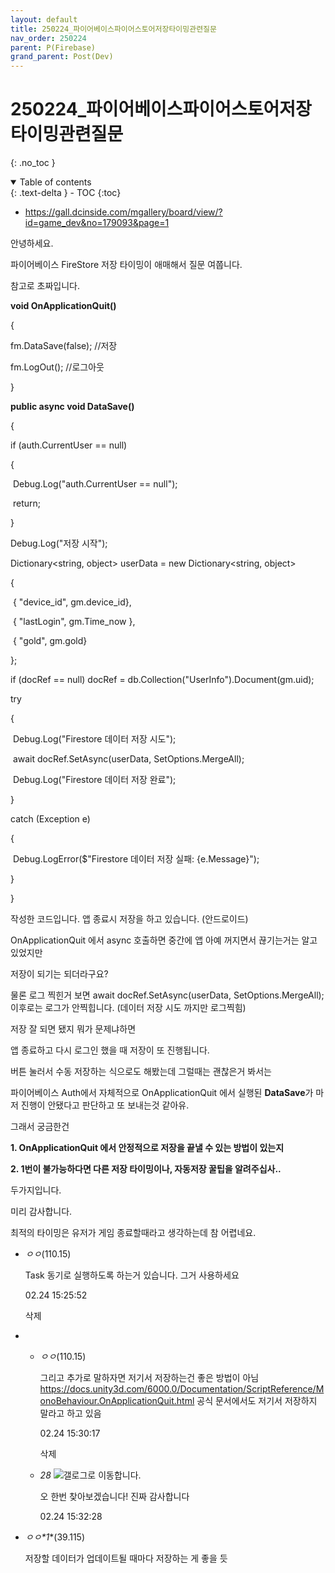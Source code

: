 ```yaml
---
layout: default
title: 250224_파이어베이스파이어스토어저장타이밍관련질문
nav_order: 250224
parent: P(Firebase)
grand_parent: Post(Dev)
---
```


# 250224_파이어베이스파이어스토어저장타이밍관련질문

{: .no_toc }

<details open markdown="block">
  <summary>
    Table of contents
  </summary>
  {: .text-delta }
- TOC
{:toc}
</details>

<!------------------------------------ STEP ------------------------------------>

* https://gall.dcinside.com/mgallery/board/view/?id=game_dev&no=179093&page=1



안녕하세요.

파이어베이스 FireStore 저장 타이밍이 애매해서 질문 여쭙니다.

참고로 초짜입니다.





**void OnApplicationQuit()**

{

  fm.DataSave(false); //저장

  fm.LogOut(); //로그아웃

}



 **public async void DataSave()**

 {

   if (auth.CurrentUser == null)

   {

​     Debug.Log("auth.CurrentUser == null");

​     return;

   }

   Debug.Log("저장 시작");



   Dictionary<string, object> userData = new Dictionary<string, object>

   {

​     { "device_id", gm.device_id},

​     { "lastLogin", gm.Time_now },



​     { "gold", gm.gold}

   };



   if (docRef == null) docRef = db.Collection("UserInfo").Document(gm.uid);

   try

   {

​     Debug.Log("Firestore 데이터 저장 시도");

​     await docRef.SetAsync(userData, SetOptions.MergeAll);

​     Debug.Log("Firestore 데이터 저장 완료");

   }

   catch (Exception e)

   {

​     Debug.LogError($"Firestore 데이터 저장 실패: {e.Message}");

   }

 }





작성한 코드입니다. 앱 종료시 저장을 하고 있습니다. (안드로이드)

OnApplicationQuit 에서 async 호출하면 중간에 앱 아예 꺼지면서 끊기는거는 알고 있었지만

저장이 되기는 되더라구요?

물론 로그 찍힌거 보면 await docRef.SetAsync(userData, SetOptions.MergeAll); 이후로는 로그가 안찍힙니다. (데이터 저장 시도 까지만 로그찍힘)



저장 잘 되면 됐지 뭐가 문제냐하면

앱 종료하고 다시 로그인 했을 때 저장이 또 진행됩니다.

버튼 눌러서 수동 저장하는 식으로도 해봤는데 그럴때는 괜찮은거 봐서는

파이어베이스 Auth에서 자체적으로 OnApplicationQuit 에서 실행된 **DataSave**가 마저 진행이 안됐다고 판단하고 또 보내는것 같아유.



그래서 궁금한건

**1. OnApplicationQuit 에서 안정적으로 저장을 끝낼 수 있는 방법이 있는지**

**2. 1번이 불가능하다면 다른 저장 타이밍이나, 자동저장 꿀팁을 알려주십사..**

두가지입니다.

미리 감사합니다.

최적의 타이밍은 유저가 게임 종료할때라고 생각하는데 참 어렵네요.



- *ㅇㅇ*(110.15)

  Task 동기로 실행하도록 하는거 있습니다. 그거 사용하세요

  02.24 15:25:52

  삭제

- - *ㅇㅇ*(110.15)

    그리고 추가로 말하자면 저기서 저장하는건 좋은 방법이 아님
    https://docs.unity3d.com/6000.0/Documentation/ScriptReference/MonoBehaviour.OnApplicationQuit.html
    공식 문서에서도 저기서 저장하지 말라고 하고 있음

    02.24 15:30:17

    삭제

  - *28* ![갤로그로 이동합니다.](https://nstatic.dcinside.com/dc/w/images/nik.gif)

    오 한번 찾아보겠습니다! 진짜 감사합니다

    02.24 15:32:28

- *ㅇㅇ\*1**(39.115)

  저장할 데이터가 업데이트될 때마다 저장하는 게 좋을 듯
